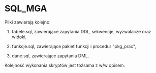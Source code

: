 # SQL_MGA

Pliki zawierają kolejno:

1) tabele.sql, zawierające zapytania DDL, sekwencje, wyzwalacze oraz widoki,

2) funkcje.sql, zawierające pakiet funkcji i procedur "pkg_prac",

3) dane.sql, zawierające zapytania DML.

Kolejność wykonania skryptów jest tożsama z w/w opisem.
